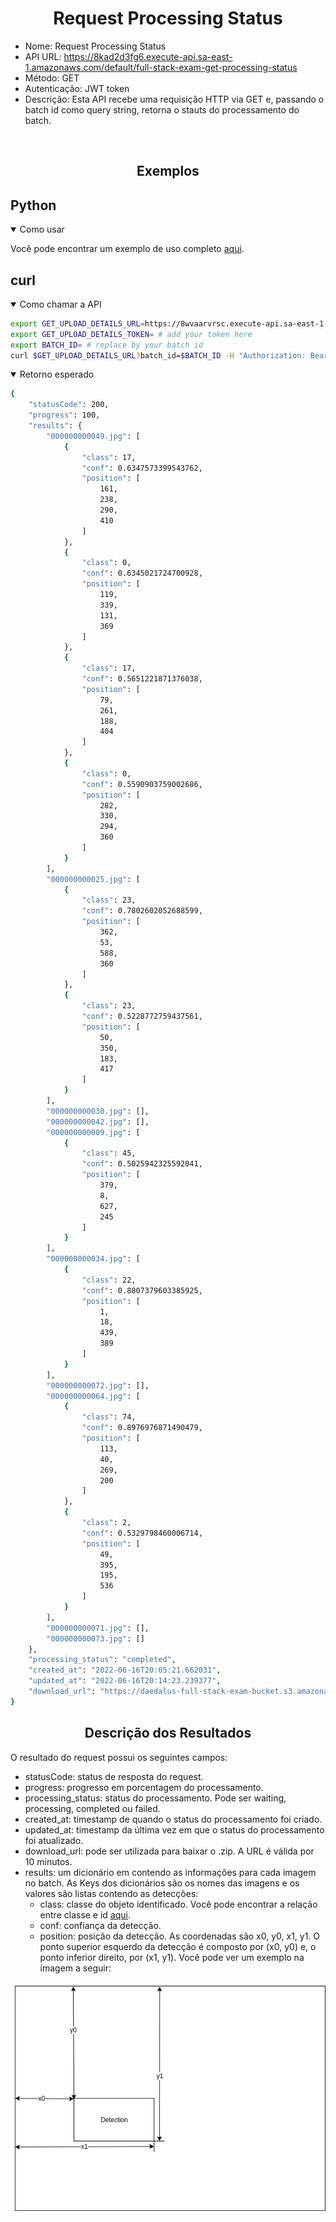 # <div align="center">Request Processing Status</div>
- Nome: Request Processing Status
- API URL: https://8kad2d3fg6.execute-api.sa-east-1.amazonaws.com/default/full-stack-exam-get-processing-status
- Método: GET
- Autenticação: JWT token
- Descrição: Esta API recebe uma requisição HTTP via GET e, passando o batch id como query string, retorna o stauts do processamento do batch.

<br>

## <div align="center">Exemplos</div>

## Python

<details open>
<summary>Como usar</summary>

Você pode encontrar um exemplo de uso completo [aqui](./test_get_processing_status_api.py).

</details>

## curl

<details open>
<summary>Como chamar a API</summary>

```bash
export GET_UPLOAD_DETAILS_URL=https://8wvaarvrsc.execute-api.sa-east-1.amazonaws.com/default/fullstack_exam_get_presigned_url
export GET_UPLOAD_DETAILS_TOKEN= # add your token here
export BATCH_ID= # replace by your batch id
curl $GET_UPLOAD_DETAILS_URL?batch_id=$BATCH_ID -H "Authorization: Bearer $GET_UPLOAD_DETAILS_TOKEN"
```

</details>

<details open>
<summary>Retorno esperado</summary>

```bash
{
    "statusCode": 200,
    "progress": 100,
    "results": {
        "000000000049.jpg": [
            {
                "class": 17,
                "conf": 0.6347573399543762,
                "position": [
                    161,
                    238,
                    290,
                    410
                ]
            },
            {
                "class": 0,
                "conf": 0.6345021724700928,
                "position": [
                    119,
                    339,
                    131,
                    369
                ]
            },
            {
                "class": 17,
                "conf": 0.5651221871376038,
                "position": [
                    79,
                    261,
                    188,
                    404
                ]
            },
            {
                "class": 0,
                "conf": 0.5590903759002686,
                "position": [
                    282,
                    330,
                    294,
                    360
                ]
            }
        ],
        "000000000025.jpg": [
            {
                "class": 23,
                "conf": 0.7802602052688599,
                "position": [
                    362,
                    53,
                    588,
                    360
                ]
            },
            {
                "class": 23,
                "conf": 0.5228772759437561,
                "position": [
                    50,
                    350,
                    183,
                    417
                ]
            }
        ],
        "000000000030.jpg": [],
        "000000000042.jpg": [],
        "000000000009.jpg": [
            {
                "class": 45,
                "conf": 0.5025942325592041,
                "position": [
                    379,
                    8,
                    627,
                    245
                ]
            }
        ],
        "000000000034.jpg": [
            {
                "class": 22,
                "conf": 0.8807379603385925,
                "position": [
                    1,
                    18,
                    439,
                    389
                ]
            }
        ],
        "000000000072.jpg": [],
        "000000000064.jpg": [
            {
                "class": 74,
                "conf": 0.8976976871490479,
                "position": [
                    113,
                    40,
                    269,
                    200
                ]
            },
            {
                "class": 2,
                "conf": 0.5329798460006714,
                "position": [
                    49,
                    395,
                    195,
                    536
                ]
            }
        ],
        "000000000071.jpg": [],
        "000000000073.jpg": []
    },
    "processing_status": "completed",
    "created_at": "2022-06-16T20:05:21.662031",
    "updated_at": "2022-06-16T20:14:23.239377",
    "download_url": "https://daedalus-full-stack-exam-bucket.s3.amazonaws.com/dc4d0140-cb72-4d8a-bb19-2cb92b378b7b.zip?AWSAccessKeyId=ASIAQ3P7ZJ2NVSUDXCWN&Signature=luPb5F2xsDBbAJqVvE1k96YNiSY%3D&x-amz-security-token=IQoJb3JpZ2luX2VjEL7%2F%2F%2F%2F%2F%2F%2F%2F%2F%2FwEaCXNhLWVhc3QtMSJIMEYCIQDM%2Fko0hSUm9m%2FRFMdIQW4tF3C3o5G7ci4iolluRo%2FUSQIhAJexfZimi3scnwwwtk4Ys7rEurngnUB6mmJRGnH0N%2BZRKrMCCMb%2F%2F%2F%2F%2F%2F%2F%2F%2F%2FwEQARoMMDU5MDU1MzYxNjkxIgzQJc4yqxTDFmmIoPkqhwIFKLA6GE%2BE%2B1VZCyrklgA%2FMlydudhb1KmbVVrqboz7tK5nefW7uow%2FisPGbGT9gAbuJVhAlpdfGodPjtUAYMRFkKSVFMFE%2BikUidxmliBVqeUBnknem%2FZnantSR858HgZTpMXsaINLGNzA5rY7KhstauZ4IDIGm5ZJ6j0gcDXYCeugU9poVrYb7QSyMbQDAAq8TNSnTcxhWcGxvIQxPBhEGss7E2ryaXN6HJPqRRaPm%2FnhjCXYRXoAzbT6UQhSDkNW6Kl5z%2BOYB9Z%2Fs793tOyhtIBp2s2I4VRjXdLt7DLslS4dPAiKAtjOOBh88CtfyNlVDgkg716I8nSwDwZs%2ByeigiOTZU4dOzDWvK6VBjqZAZJZAZzYMe0Ra8CLXbmg7WT%2BayyEmPHXP2DrmMahX%2B4nEcKPvQgBkwYwnecmUUMTBaAqu5H3iGxmKgYQAHM8hsRT3pIQpNJc3fuLsHKHU%2BrBjY8FJWhCxDHW9URuLtzkWnAqA13Kns3Blnz6ZbKcVGbETY4NAHpKzckOfw2MU5s2Lal2xGGLe32EFA2e4JvmKN4Upm88YnSjhw%3D%3D&Expires=1655414959"
}
```

</details>

## <div align="center">Descrição dos Resultados</div>

O resultado do request possui os seguintes campos:
- statusCode: status de resposta do request.
- progress: progresso em porcentagem do processamento.
- processing_status: status do processamento. Pode ser waiting, processing, completed ou failed.
- created_at: timestamp de quando o status do processamento foi criado.
- updated_at: timestamp da última vez em que o status do processamento foi atualizado.
- download_url: pode ser utilizada para baixar o .zip. A URL é válida por 10 minutos.
- results: um dicionário em contendo as informações para cada imagem no batch. As Keys dos dicionários são os nomes das imagens e os valores são listas contendo as detecções:
    - class: classe do objeto identificado. Você pode encontrar a relação entre classe e id [aqui](./classes.csv).
    - conf: confiança da detecção.
    - position: posição da detecção. As coordenadas são x0, y0, x1, y1. O ponto superior esquerdo da detecção é composto por (x0, y0) e, o ponto inferior direito, por (x1, y1). Você pode ver um exemplo na imagem a seguir:


![alt text](../.images/coords.png)
